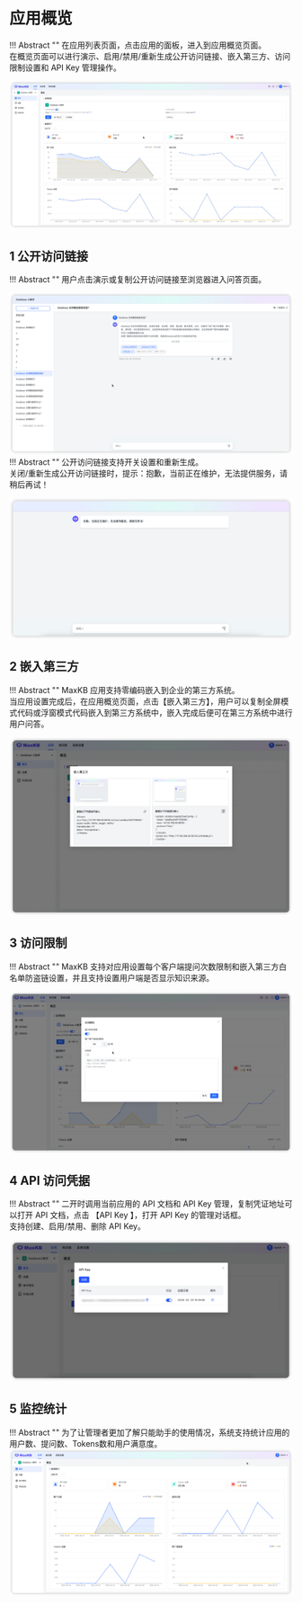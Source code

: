 
# 应用概览

!!! Abstract ""
    在应用列表页面，点击应用的面板，进入到应用概览页面。     
    在概览页面可以进行演示、启用/禁用/重新生成公开访问链接、嵌入第三方、访问限制设置和 API Key 管理操作。

![应用概览](../../img/index/UI.jpg)

## 1 公开访问链接

!!! Abstract ""
    用户点击演示或复制公开访问链接至浏览器进入问答页面。

![问答](../../img/app/QA.png)
!!! Abstract ""
    公开访问链接支持开关设置和重新生成。  
    关闭/重新生成公开访问链接时，提示：抱歉，当前正在维护，无法提供服务，请稍后再试！

![关闭服务](../../img/app/app-closed.png)

## 2 嵌入第三方

!!! Abstract ""
    MaxKB 应用支持零编码嵌入到企业的第三方系统。     
    当应用设置完成后，在应用概览页面，点击【嵌入第三方】，用户可以复制全屏模式代码或浮窗模式代码嵌入到第三方系统中，嵌入完成后便可在第三方系统中进行用户问答。

![嵌入第三方](<../../img/app/Embed third-party.png>)

## 3 访问限制

!!! Abstract ""
    MaxKB 支持对应用设置每个客户端提问次数限制和嵌入第三方白名单防盗链设置，并且支持设置用户端是否显示知识来源。

![访问限制](<../../img/app/Access restrictions.png>)


## 4 API 访问凭据

!!! Abstract ""
    二开时调用当前应用的 API 文档和 API Key 管理，复制凭证地址可以打开 API 文档，点击 【API Key 】，打开 API Key 的管理对话框。    
    支持创建、启用/禁用、删除 API Key。

![API key](../../img/app/app-apikey.png)


## 5 监控统计

!!! Abstract ""
    为了让管理者更加了解只能助手的使用情况，系统支持统计应用的用户数、提问数、Tokens数和用户满意度。
![监控统计](../../img/app/total.png)